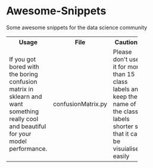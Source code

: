 # Awesome-Snippets
Some awesome snippets for the data science community


<table style="width:70%">
  <tr>
    <th>Usage</th>  
    <th>File</th>
    <th>Cautions</th> 
  </tr>
  
  <tr>
    <td>If you got bored with the boring confusion matrix in sklearn and want something really cool and beautiful for your model performance.</td>
    <td>confusionMatrix.py</td>
    <td>Please don't use it for more than 15 class labels and keep the name of the class labels shorter so that it can be visuialised easily</td>
  </tr>
  
</table>
